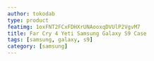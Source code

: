 ```yaml
---
author: tokodab
type: product
featimg: 1oxFNT2FCxFDHXrUNAooxqDVUlP2VgvM7
title: Far Cry 4 Yeti Samsung Galaxy S9 Case
tags: [samsung, galaxy, s9]
category: [samsung]
---
```

